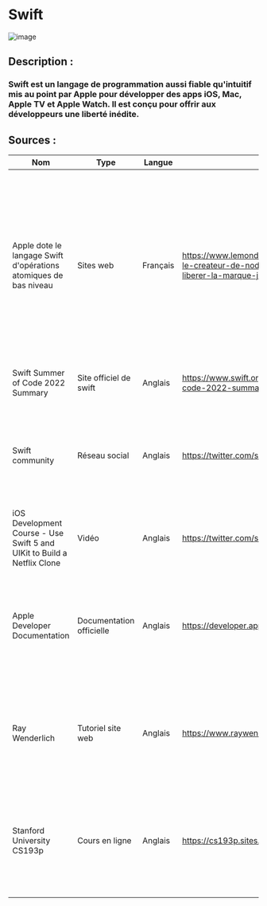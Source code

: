 # Swift
![image](https://user-images.githubusercontent.com/113677081/209143356-4de6a3d6-79cb-438d-8b60-f230a2d78ad2.png)
## Description :
### Swift est un langage de programmation aussi fiable qu'intuitif mis au point par Apple pour développer des apps iOS, Mac, Apple TV et Apple Watch. Il est conçu pour offrir aux développeurs une liberté inédite.

## Sources :
Nom | Type | Langue | Lien | Description | Tags | Note
| --- | --- | --- | --- | --- | --- | --- 
|Apple dote le langage Swift d'opérations atomiques de bas niveau|Sites web|Français|https://www.lemondeinformatique.fr/actualites/lire-le-createur-de-nodejs-demande-a-oracle-de-liberer-la-marque-javascript-87906.html| Apple a livré Swift Atomics, un pack logiciel open source qui permet aux programmeurs systèmes d’utiliser directement des opérations atomiques de bas niveau dans le code du langage Swift, comme les structures de données concurrentes.|`swift` `actualité`|3/5 :smiley:|
|Swift Summer of Code 2022 Summary|Site officiel de swift|Anglais|https://www.swift.org/blog/swift-summer-of-code-2022-summary/| Ce sont les nouveautés de swift après l'été.:palm_tree:|`summer`|4/5|
|Swift community|Réseau social|Anglais|https://twitter.com/swiftcommunity |C'est le compte twiter de swift elle montre pas mal de nouveauté et des articles sur swift ou des développeurs swift.|`twitter`|3/5|
|iOS Development Course - Use Swift 5 and UIKit to Build a Netflix Clone|Vidéo|Anglais|https://twitter.com/swiftcommunity |Apprendre à utiliser swift 5.|`Youtube`|4/5|
|Apple Developer Documentation |Documentation officielle|Anglais|  https://developer.apple.com/documentation/swift| La documentation officielle d’Apple pour l’apprentissage de Swift, y compris les tutoriels, guides et documents de référence.|`iOS` `Apple` `AppleWatch`|4/5|
|Ray Wenderlich |Tutoriel site web|Anglais| https://www.raywenderlich.com/swift| Un site Web avec une grande variété de tutoriels et de cours sur Swift, destinés aux débutants et aux développeurs expérimentés.|`Tuto`|3/5|
|Stanford University CS193p | Cours en ligne| Anglais| https://cs193p.sites.stanford.edu/ |Un cours en ligne sur le développement Swift et iOS offert par l’Université de Stanford, destiné aux développeurs débutants et intermédiaires.|`Cours` `Online`| 4/5|
